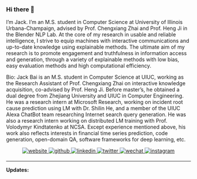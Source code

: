 ### Hi there 👋

I’m Jack. I’m an M.S. student in Computer Science at University of Illinois Urbana-Champaign, advised by Prof. Chengxiang Zhai and Prof. Heng Ji in the Blender NLP Lab. At the core of my research in usable and reliable intelligence, I strive to equip machines with interactive communications and up-to-date knowledge using explainable methods. The ultimate aim of my research is to promote engagement and truthfulness in information access and generation, through a variety of explainable methods with low bias, easy evaluation methods and high computational efficiency.

Bio: Jack Bai is an M.S. student in Computer Science at UIUC, working as the Research Assistant of Prof. Chengxiang Zhai on interactive knowledge acquisition, co-advised by Prof. Heng Ji. Before master’s, he obtained a dual degree from Zhejiang University and UIUC in Computer Engineering. He was a research intern at Microsoft Research, working on incident root cause prediction using LM with Dr. Shilin He, and a member of the UIUC Alexa ChatBot team researching Internet search query generation. He was also a research intern working on distributed LM training with Prof. Volodymyr Kindtatenko at NCSA. Except experience mentioned above, his work also reflects interests in financial time series prediction, code generation, open-domain QA, software frameworks for deep learning, etc.

<div align="center">
<a href="https://rese1f.github.io/" target="_blank">
<img src=https://img.shields.io/badge/home-%239cf.svg?&style=for-the-badge&logo=github&logoColor=white alt=website style="margin-bottom: 5px;" />
</a>
<a href="https://github.com/rese1f" target="_blank">
<img src=https://img.shields.io/badge/github-%2324292e.svg?&style=for-the-badge&logo=github&logoColor=white alt=github style="margin-bottom: 5px;" />
</a>
<a href="https://linkedin.com/in/wenhao-chai-658274238/" target="_blank">
<img src=https://img.shields.io/badge/linkedin-%231E77B5.svg?&style=for-the-badge&logo=linkedin&logoColor=white alt=linkedin style="margin-bottom: 5px;" />
</a>
<a href="https://twitter.com/re5e1f" target="_blank">
<img src=https://img.shields.io/badge/twitter-%232E87FB.svg?&style=for-the-badge&logo=twitter&logoColor=white alt=twitter style="margin-bottom: 5px;" />
 <a href="./src/wechat.jpg" target="_blank">
<img src=https://img.shields.io/badge/wechat-%a3c62b.svg?&style=for-the-badge&logo=wechat&logoColor=white alt=wechat style="margin-bottom: 5px;" />
</a>  
<a href="https://www.instagram.com/rese1f/" target="_blank">
<img src=https://img.shields.io/badge/instagram-e1306c.svg?&style=for-the-badge&logo=instagram&logoColor=white alt=instagram style="margin-bottom: 5px;" />
</a>  
</div>

<hr style="height:2px;border-width:0;color:gray;background-color:gray">
<b><i class="fa-solid fa-pen-to-square" style="font-size:24px"></i> Updates:</b><br><br>
